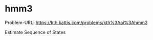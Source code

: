 hmm3
====

Problem-URL: https://kth.kattis.com/problems/kth%3Aai%3Ahmm3

Estimate Sequence of States
